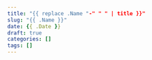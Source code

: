 ```yaml
---
title: "{{ replace .Name "-" " " | title }}"
slug: "{{ .Name }}"
date: {{ .Date }}
draft: true
categories: []
tags: []
---
```



